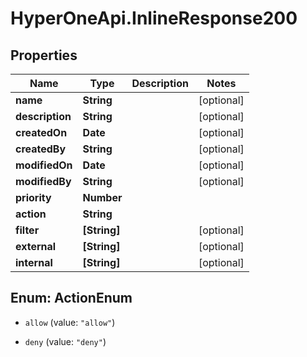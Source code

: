# HyperOneApi.InlineResponse200

## Properties
Name | Type | Description | Notes
------------ | ------------- | ------------- | -------------
**name** | **String** |  | [optional] 
**description** | **String** |  | [optional] 
**createdOn** | **Date** |  | [optional] 
**createdBy** | **String** |  | [optional] 
**modifiedOn** | **Date** |  | [optional] 
**modifiedBy** | **String** |  | [optional] 
**priority** | **Number** |  | 
**action** | **String** |  | 
**filter** | **[String]** |  | [optional] 
**external** | **[String]** |  | [optional] 
**internal** | **[String]** |  | [optional] 


<a name="ActionEnum"></a>
## Enum: ActionEnum


* `allow` (value: `"allow"`)

* `deny` (value: `"deny"`)




